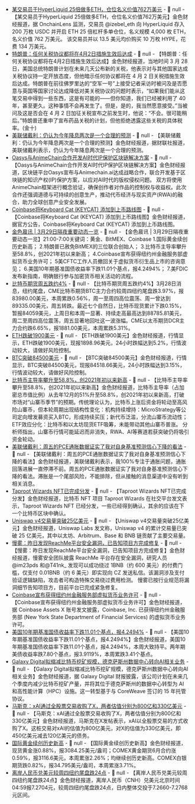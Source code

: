- [某交易员于HyperLiquid 25倍做多ETH，仓位名义价值762万美元](https://x.com/OnchainLens/status/1905785321868173485) - 📰 null - 【某交易员于HyperLiquid 25倍做多ETH，仓位名义价值762万美元】金色财经报道，据 OnchainLens 监测，交易员 @izebel_eth 向 HyperLiquid 存入 200 万枚 USDC 并开启 ETH 25 倍杠杆多单仓位，名义规模 4,000 枚 ETH，名义价值 762 万美元。 
该交易员并以 13.5 美元均价购买 10 万枚 HYPE，花费 134 万美元。
- [特朗普：任何关税协议都将在4月2日措施生效后达成]() - 📰 null - 【特朗普：任何关税协议都将在4月2日措施生效后达成】金色财经报道，当地时间 3 月 28 日，美国总统特朗普计划在未来几天公布新的关税，他表示对与其他国家达成关税协议持一定开放态度，但他暗示任何协议都将在 4 月 2 日关税措施生效后达成。特朗普在前往佛罗里达的“空军一号”上接受记者采访时被问及是否愿意与英国等国家讨论达成降低对美关税协议的问题时表示，“如果我们能从这笔交易中得到一些东西，这是有可能的——但你知道，我们已经被利用了 40 年，甚至更久。这种事情不会再发生了。但是，是的，我当然愿意接受。”当被问及这是否会在 4 月 2 日加征关税宣布之前发生时，他说：“不会。很可能稍后。”特朗普还重申了宣布药品关税的计划，但他拒绝透露这些关税的具体税率。(金十)
- [美联储戴利：仍认为今年降息两次是一个合理的预测](https://x.com/CoinbaseAssets/status/1905629043250102574) - 📰 null - 【美联储戴利：仍认为今年降息两次是一个合理的预测】金色财经报道，据财联社报道，美联储戴利表示，仍认为今年降息两次是一个合理的预测。
- [Oasys与AnimeChain合作开发AI时代IP保护区块链解决方案](https://decrypt.co/312116/oasys-and-animechain-partner-to-develop-blockchain-solutions-for-ip-protection-in-the-ai-era) - 📰 null - 【Oasys与AnimeChain合作开发AI时代IP保护区块链解决方案】金色财经报道，区块链平台Oasys宣布与Animechain.ai达成战略合作，联合开发基于区块链的知识产权(IP)保护方案，以应对AI时代的版权侵权问题。 
双方将使用AnimeChain框架进行概念验证，确保创作者对作品的控制权与收益权。此次合作还强调道德与可持续的创意生产，推动代币经济与现实资产(RWA)的融合，助力全球创意产业安全发展。
- [Coinbase将Keyboard Cat (KEYCAT) 添加到上币路线图](https://www.coinbase.com/blog/increasing-transparency-for-new-asset-listings-on-coinbase) - 📰 null - 【Coinbase将Keyboard Cat (KEYCAT) 添加到上币路线图】金色财经报道，据官方公告，Coinbase将Keyboard Cat (KEYCAT) 添加到上币路线图。
- [金色晨讯 | 3月29日隔夜重要动态一览]() - 📰 null - 【金色晨讯 | 3月29日隔夜重要动态一览】21:00-7:00关键词：黄金、BitMEX、Coinbase 
1.国际黄金续创历史新高； 
2.特朗普已赦免BitMEX的三位联合创始人； 
3.比特币主导率攀升至58.8%，创2021年初以来新高； 
4.Coinbase宣布获得纽约州金融服务部虚拟货币业务许可； 
5美CFTC工作人员撤回关于虚拟货币衍生品上市的咨询意见； 
6.美国10年期基准国债收益率下跌11.01个基点，报4.2494%； 
7.美FDIC发布新指南，明确银行参与加密货币相关活动的流程。
- [比特币期货周五跌约4%](https://baijiahao.baidu.com/s?id=1827876991304182220&wfr=spider&for=pc) - 📰 null - 【比特币期货周五跌约4%】3月28日消息，纽约尾盘，CME比特币期货BTC主力合约较周四纽约尾盘跌3.97%，报83980.00美元，本周累跌0.56%，周一至周四高位震荡、周一曾达到89335.00美元，周五转跌。最近七个自然日，比特币现货累计下跌0.15%，暂报84059美元，上周日和本周一显著、持续走高最高达到88785.81美元，周二至周四高位震荡，周五显著地回吐这一波涨幅。CME以太币期货DCR主力合约跌6.65%，报1881.00美元，本周累跌5.31%。
- [ETH跌破1900美元]() - 📰 null - 【ETH跌破1900美元】金色财经报道，行情显示，ETH跌破1900美元，现报1898.96美元，24小时跌幅达到5.2%，行情波动较大，请做好风险控制。
- [BTC突破84500美元]() - 📰 null - 【BTC突破84500美元】金色财经报道，行情显示，BTC突破84500美元，现报84518.66美元，24小时跌幅达到3.15%，行情波动较大，请做好风险控制。
- [比特币主导率攀升至58.8%，创2021年初以来新高](https://www.theblock.co/post/348679/bitcoin-dominance-hits-58-as-alt-season-remains-elusive) - 📰 null - 【比特币主导率攀升至58.8%，创2021年初以来新高】金色财经报道，比特币主导率（占加密总市值比例）从去年12月的51%升至58.8%，创2021年初以来新高，打破市场对“山寨币季节”的预期。传统理论认为，比特币上涨后资金将轮动至高风险山寨币，但本轮周期出现结构性变化：机构持续增持：MicroStrategy等公司定向增发募资买入BTC，形成持续买压；新代币泛滥，分流山寨币流动性；ETF效应分化：比特币和以太坊现货ETF吸筹，未能带动其他山寨币普涨。 
分析师指出，山寨币行情可能延迟而非消失，RWA、AI等赛道若获突破仍将吸引资金轮动。
- [美联储戴利：周五的PCE通胀数据证实了我对自身基准预测信心下降的看法](https://flash.jin10.com/detail/20250329021749566800) - 📰 null - 【美联储戴利：周五的PCE通胀数据证实了我对自身基准预测信心下降的看法】金色财经报道，美联储戴利表示，我100%专注于通胀问题，通胀回落进展一直停滞不前。周五的PCE通胀数据证实了我对自身基准预测信心下降的看法。滞胀是一个尾部风险，不能排除，但从接触的消息渠道中没有听到相关消息。
- [Taproot Wizards NFT已完成分发](https://x.com/TaprootWizards/status/1905630041255354744) - 📰 null - 【Taproot Wizards NFT已完成分发】金色财经报道，比特币 NFT 项目 Taproot Wizards 在社交平台发文表示，Taproot Wizards NFT 已经分发，一些已经得到确认，其余的应该在下一个比特币区块中确认。
- [Uniswap v4交易量突破25亿美元](https://x.com/Uniswap/status/1905634254249144738) - 📰 null - 【Uniswap v4交易量突破25亿美元】金色财经报道，Uniswap Labs 发文称，Uniswap v4 的累计交易量已突破 25 亿美元，其中以太坊、Arbitrum、Base 和 BNB 链贡献了主要交易量。
- [慢雾：昨日发现ReachMe平台安全漏洞，已告知项目方完成修复](https://x.com/SlowMist_Team/status/1905649863670596050) - 📰 null - 【慢雾：昨日发现ReachMe平台安全漏洞，已告知项目方完成修复】金色财经报道，慢雾安全团队披露 ReachMe 平台存在安全漏洞，研究人员@im23pds 和@T41nk_ 发现可以成功绕过 1BNB（约 600 美元）的付费门槛，仅支付 0.01BNB（约 6 美元）即实现向 CZ 发送私信。该漏洞涉及支付验证逻辑缺陷，攻击者可构造特殊交易绕过费用检测。 
慢雾已按行业规范将漏洞细节告知项目方，目前平台已完成紧急修复。
- [Coinbase宣布获得纽约州金融服务部虚拟货币业务许可](https://x.com/CoinbaseAssets/status/1905629043250102574) - 📰 null - 【Coinbase宣布获得纽约州金融服务部虚拟货币业务许可】金色财经报道，据 Coinbase Assets X 账号发文披露，Coinbase, Inc. 已获得纽约州金融服务部 (New York State Department of Financial Services) 的虚拟货币业务许可。
- [美国10年期基准国债收益率下跌11.01个基点，报4.2494%]() - 📰 null - 【美国10年期基准国债收益率下跌11.01个基点，报4.2494%】金色财经报道，美国10年期基准国债收益率下跌11.01个基点，报4.2494%，本周大致持平。两年期美债收益率跌7.80个基点，报3.9119%，本周累跌3.41个基点。
- [Galaxy Digital拟缩减比特币挖矿规模，德克萨斯州数据中心转向AI相关业务](https://www.theminermag.com/news/2025-03-28/galaxy-coreweave-bitcoin-hpc) - 📰 null - 【Galaxy Digital拟缩减比特币挖矿规模，德克萨斯州数据中心转向AI相关业务】金色财经报道，据 Galaxy Digital 财报披露，该公司计划在未来几个季度内减少比特币挖矿产量，并将其位于德克萨斯州的数据中心转型为 AI 和高性能计算（HPC）设施。这一转型基于与 CoreWeave 签订的 15 年托管协议。
- [马斯克：xAI通过全股票交易收购了X，两者估值分别为800亿和330亿美元](https://www.cls.cn/detail/1987614) - 📰 null - 【马斯克：xAI通过全股票交易收购了X，两者估值分别为800亿和330亿美元】金色财经报道，马斯克在X发帖表示，xAI以全股票交易的方式收购了X。这桩交易对xAI的估值为800亿美元，对X的估值为330亿美元，即450亿美元减去120亿美元的债务。
- [国际黄金续创历史新高]() - 📰 null - 【国际黄金续创历史新高】金色财经报道，现货黄金涨0.88%，报3084.25美元/盎司；COMEX黄金期货6月合约涨0.59%，报3116.6美元，本周累涨2.26%；均继续创历史新高。COMEX白银期货跌0.82%，报34.795美元/盎司，本周累涨3.71%。
- [离岸人民币兑美元较周四纽约尾盘跌24点]() - 📰 null - 【离岸人民币兑美元较周四纽约尾盘跌24点】金色财经报道，离岸人民币（CNH）兑美元北京时间04:59报7.2704元，较周四纽约尾盘跌24点，日内整体交投于7.2660-7.2768元区间。
